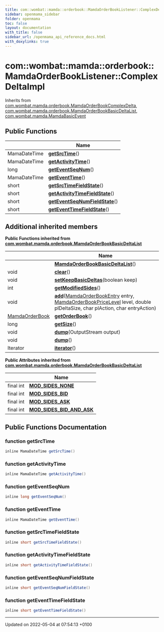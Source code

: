 ```yaml
---
title: com::wombat::mamda::orderbook::MamdaOrderBookListener::ComplexDeltaImpl
sidebar: openmama_sidebar
folder: openmama
toc: false
layout: documentation
with_title: false
sidebar_url: /openmama_api_reference_docs.html
with_doxylinks: true
---
```


# com::wombat::mamda::orderbook::MamdaOrderBookListener::ComplexDeltaImpl





Inherits from [com.wombat.mamda.orderbook.MamdaOrderBookComplexDelta](classcom_1_1wombat_1_1mamda_1_1orderbook_1_1MamdaOrderBookComplexDelta.html), [com.wombat.mamda.orderbook.MamdaOrderBookBasicDeltaList](classcom_1_1wombat_1_1mamda_1_1orderbook_1_1MamdaOrderBookBasicDeltaList.html), [com.wombat.mamda.MamdaBasicEvent](interfacecom_1_1wombat_1_1mamda_1_1MamdaBasicEvent.html)

## Public Functions

|                | Name           |
| -------------- | -------------- |
| MamaDateTime | **[getSrcTime](classcom_1_1wombat_1_1mamda_1_1orderbook_1_1MamdaOrderBookListener_1_1ComplexDeltaImpl.html#function-getsrctime)**() |
| MamaDateTime | **[getActivityTime](classcom_1_1wombat_1_1mamda_1_1orderbook_1_1MamdaOrderBookListener_1_1ComplexDeltaImpl.html#function-getactivitytime)**() |
| long | **[getEventSeqNum](classcom_1_1wombat_1_1mamda_1_1orderbook_1_1MamdaOrderBookListener_1_1ComplexDeltaImpl.html#function-geteventseqnum)**() |
| MamaDateTime | **[getEventTime](classcom_1_1wombat_1_1mamda_1_1orderbook_1_1MamdaOrderBookListener_1_1ComplexDeltaImpl.html#function-geteventtime)**() |
| short | **[getSrcTimeFieldState](classcom_1_1wombat_1_1mamda_1_1orderbook_1_1MamdaOrderBookListener_1_1ComplexDeltaImpl.html#function-getsrctimefieldstate)**() |
| short | **[getActivityTimeFieldState](classcom_1_1wombat_1_1mamda_1_1orderbook_1_1MamdaOrderBookListener_1_1ComplexDeltaImpl.html#function-getactivitytimefieldstate)**() |
| short | **[getEventSeqNumFieldState](classcom_1_1wombat_1_1mamda_1_1orderbook_1_1MamdaOrderBookListener_1_1ComplexDeltaImpl.html#function-geteventseqnumfieldstate)**() |
| short | **[getEventTimeFieldState](classcom_1_1wombat_1_1mamda_1_1orderbook_1_1MamdaOrderBookListener_1_1ComplexDeltaImpl.html#function-geteventtimefieldstate)**() |

## Additional inherited members

**Public Functions inherited from [com.wombat.mamda.orderbook.MamdaOrderBookBasicDeltaList](classcom_1_1wombat_1_1mamda_1_1orderbook_1_1MamdaOrderBookBasicDeltaList.html)**

|                | Name           |
| -------------- | -------------- |
| | **[MamdaOrderBookBasicDeltaList](classcom_1_1wombat_1_1mamda_1_1orderbook_1_1MamdaOrderBookBasicDeltaList.html#function-mamdaorderbookbasicdeltalist)**() |
| void | **[clear](classcom_1_1wombat_1_1mamda_1_1orderbook_1_1MamdaOrderBookBasicDeltaList.html#function-clear)**() |
| void | **[setKeepBasicDeltas](classcom_1_1wombat_1_1mamda_1_1orderbook_1_1MamdaOrderBookBasicDeltaList.html#function-setkeepbasicdeltas)**(boolean keep) |
| int | **[getModifiedSides](classcom_1_1wombat_1_1mamda_1_1orderbook_1_1MamdaOrderBookBasicDeltaList.html#function-getmodifiedsides)**() |
| void | **[add](classcom_1_1wombat_1_1mamda_1_1orderbook_1_1MamdaOrderBookBasicDeltaList.html#function-add)**([MamdaOrderBookEntry](classcom_1_1wombat_1_1mamda_1_1orderbook_1_1MamdaOrderBookEntry.html) entry, [MamdaOrderBookPriceLevel](classcom_1_1wombat_1_1mamda_1_1orderbook_1_1MamdaOrderBookPriceLevel.html) level, double plDeltaSize, char plAction, char entryAction) |
| [MamdaOrderBook](classcom_1_1wombat_1_1mamda_1_1orderbook_1_1MamdaOrderBook.html) | **[getOrderBook](classcom_1_1wombat_1_1mamda_1_1orderbook_1_1MamdaOrderBookBasicDeltaList.html#function-getorderbook)**() |
| long | **[getSize](classcom_1_1wombat_1_1mamda_1_1orderbook_1_1MamdaOrderBookBasicDeltaList.html#function-getsize)**() |
| void | **[dump](classcom_1_1wombat_1_1mamda_1_1orderbook_1_1MamdaOrderBookBasicDeltaList.html#function-dump)**(OutputStream output) |
| void | **[dump](classcom_1_1wombat_1_1mamda_1_1orderbook_1_1MamdaOrderBookBasicDeltaList.html#function-dump)**() |
| Iterator | **[iterator](classcom_1_1wombat_1_1mamda_1_1orderbook_1_1MamdaOrderBookBasicDeltaList.html#function-iterator)**() |

**Public Attributes inherited from [com.wombat.mamda.orderbook.MamdaOrderBookBasicDeltaList](classcom_1_1wombat_1_1mamda_1_1orderbook_1_1MamdaOrderBookBasicDeltaList.html)**

|                | Name           |
| -------------- | -------------- |
| final int | **[MOD_SIDES_NONE](classcom_1_1wombat_1_1mamda_1_1orderbook_1_1MamdaOrderBookBasicDeltaList.html#variable-mod-sides-none)**  |
| final int | **[MOD_SIDES_BID](classcom_1_1wombat_1_1mamda_1_1orderbook_1_1MamdaOrderBookBasicDeltaList.html#variable-mod-sides-bid)**  |
| final int | **[MOD_SIDES_ASK](classcom_1_1wombat_1_1mamda_1_1orderbook_1_1MamdaOrderBookBasicDeltaList.html#variable-mod-sides-ask)**  |
| final int | **[MOD_SIDES_BID_AND_ASK](classcom_1_1wombat_1_1mamda_1_1orderbook_1_1MamdaOrderBookBasicDeltaList.html#variable-mod-sides-bid-and-ask)**  |


## Public Functions Documentation

### function getSrcTime

```java
inline MamaDateTime getSrcTime()
```


### function getActivityTime

```java
inline MamaDateTime getActivityTime()
```


### function getEventSeqNum

```java
inline long getEventSeqNum()
```


### function getEventTime

```java
inline MamaDateTime getEventTime()
```


### function getSrcTimeFieldState

```java
inline short getSrcTimeFieldState()
```


### function getActivityTimeFieldState

```java
inline short getActivityTimeFieldState()
```


### function getEventSeqNumFieldState

```java
inline short getEventSeqNumFieldState()
```


### function getEventTimeFieldState

```java
inline short getEventTimeFieldState()
```


-------------------------------

Updated on 2022-05-04 at 07:54:13 +0100